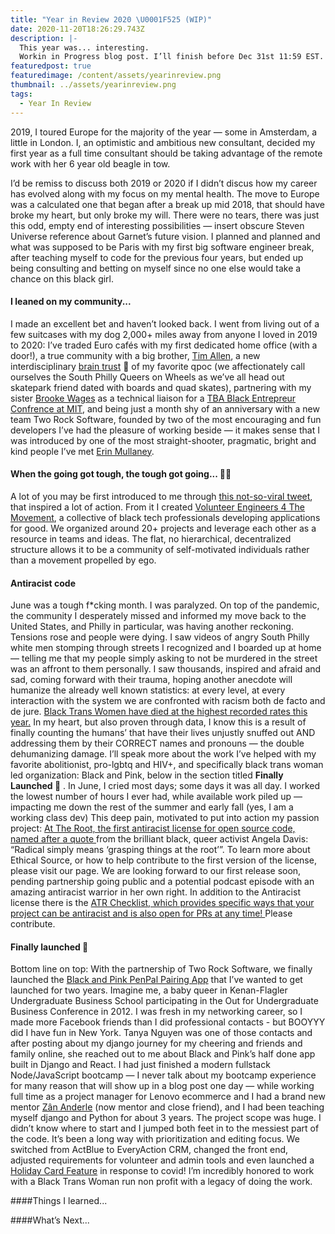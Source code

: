 ```yaml
---
title: "Year in Review 2020 \U0001F525 (WIP)"
date: 2020-11-20T18:26:29.743Z
description: |-
  This year was... interesting. 
  Workin in Progress blog post. I’ll finish before Dec 31st 11:59 EST.
featuredpost: true
featuredimage: /content/assets/yearinreview.png
thumbnail: ../assets/yearinreview.png
tags:
  - Year In Review
---
```

2019, I toured Europe for the majority of the year — some in Amsterdam, a little in London. I, an optimistic and ambitious new consultant, decided my first year as a full time consultant should be taking advantage of the remote work with her 6 year old beagle in tow.

I’d be remiss to discuss both 2019 or 2020 if I didn’t discus how my career has evolved along with my focus on my mental health. The move to Europe was a calculated one that began after a break up mid 2018, that should have broke my heart, but only broke my will. There were no tears, there was just this odd, empty end of interesting possibilities — insert obscure Steven Universe reference about Garnet’s future vision. I planned and planned and what was supposed to be Paris with my first big software engineer break, after teaching myself to code for the previous four years, but ended up being consulting and betting on myself since no one else would take a chance on this black girl. 

#### I leaned on my community...

I made an excellent bet and haven’t looked back. I went from living out of a few suitcases with my dog 2,000+ miles away from anyone I loved in 2019 to 2020: I’ve traded Euro cafés with my first dedicated home office (with a door!), a true community with a big brother, [Tim Allen](https://glittertech.dev), a new interdisciplinary [brain trust](https://glittertech.dev/braintrust) 🧠 of my favorite qpoc (we affectionately call ourselves the South Philly Queers on Wheels as we’ve all head out skatepark friend dated with boards and quad skates), partnering with my sister [Brooke Wages](https://glittertech.dev) as a technical liaison for a [TBA Black Entrepreur Confrence at MIT](https://glittertech.dev), and being just a month shy of an anniversary with a new team Two Rock Software, founded by two of the most encouraging and fun developers I’ve had the pleasure of working beside — it makes sense that I was introduced by one of the most straight-shooter, pragmatic, bright and kind people I’ve met [Erin Mullaney](https://glittertech.dev).

#### When the going got tough, the tough got going... 💪🏾

A lot of you may be first introduced to me through [this not-so-viral tweet](https://twitter.com/ve4tm/status/1321641275704152064?s=21), that inspired a lot of action. From it I created [Volunteer Engineers 4 The Movement](https://ve4tm.dev), a collective of black tech professionals developing applications for good. We organized around 20+ projects and leverage each other as a resource in teams and ideas. The flat, no hierarchical, decentralized structure allows it to be a community of self-motivated individuals rather than a movement propelled by ego. 

#### Antiracist code

June was a tough f*cking month. I was paralyzed. On top of the pandemic, the community I desperately missed and informed my move back to the United States, and Philly in particular, was having another reckoning. Tensions rose and people were dying. I saw videos of angry South Philly white men stomping through streets I recognized and I boarded up at home — telling me that my people simply asking to not be murdered in the street was an affront to them personally. I saw thousands, inspired and afraid and sad, coming forward with their trauma, hoping another anecdote will humanize the already well known statistics: at every level, at every interaction with the system we are confronted with racism both de facto and de jure. [Black Trans Women have died at the highest recorded rates this year.](https://glittertech.dev) In my heart, but also proven through data, I know this is a result of finally counting the humans’ that have their lives unjustly snuffed out AND addressing them by their CORRECT names and pronouns — the double dehumanizing damage. I’ll speak more about the work I’ve helped with my favorite abolitionist, pro-lgbtq and HIV+, and specifically black trans woman led organization: Black and Pink, below in the section titled **Finally Launched 🚀** .  In June, I cried most days; some days it was all day. I worked the lowest number of hours I ever had, while available work piled up — impacting me down the rest of the summer and early fall (yes, I am a working class dev) This deep pain, motivated to put into action my passion project: [At The Root, the first antiracist license for open source code, named after a quote ](https://attheroot.dev)from the brilliant black, queer activist Angela Davis: “Radical simply means ‘grasping things at the root’”. To learn more about Ethical Source, or how to help contribute to the first version of the license, please visit our page. We are looking forward to our first release soon, pending partnership going public and a potential podcast episode with an amazing antiracist warrior in her own right. In addition to the Antiracist license there is the [ATR Checklist, which provides specific ways that your project can be antiracist and is also open for PRs at any time! ](https://attheroot.dev)Please contribute.

#### Finally launched 🚀 

Bottom line on top: With the partnership of Two Rock Software, we finally launched the [Black and Pink PenPal Pairing App](https://www.blackandpinkpenpals.org) that I’ve wanted to get launched for two years. Imagine me, a baby queer in Kenan-Flagler Undergraduate Business School participating in the Out for Undergraduate Business Conference in 2012. I was fresh in my networking career, so I made more Facebook friends than I did professional contacts - but BOOYYY did I have fun in New York. Tanya Nguyen was one of those contacts and after posting about my django journey for my cheering and friends and family online, she reached out to me about Black and Pink’s half done app built in Django and React. I had just finished a modern fullstack Node/JavaScript bootcamp — I never talk about my bootcamp experience for many reason that will show up in a blog post one day — while working full time as a project manager for Lenovo ecommerce and I had a brand new mentor [Zân Anderle](https://glittertech.dev) (now mentor and close friend), and I had been teaching myself django and Python for about 3 years. The project scope was huge. I didn’t know where to start and I jumped both feet in to the messiest part of the code. It’s been a long way with prioritization and editing focus. We switched from ActBlue to EveryAction CRM, changed the front end, adjusted requirements for volunteer and admin tools and even launched a [Holiday Card Feature](https://glittertech.dev) in response to covid! I’m incredibly honored to work with a Black Trans Woman run non profit with a legacy of doing the work. 

####Things I learned...

####What’s Next...

